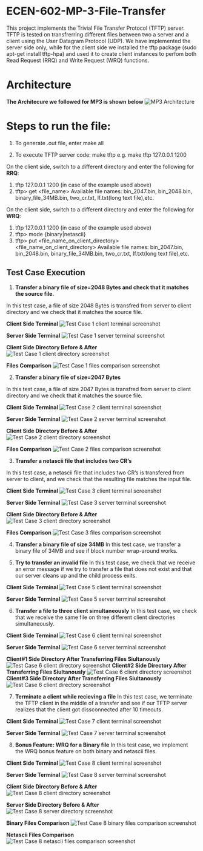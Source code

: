 # ECEN-602-MP-3-File-Transfer

This project implements the Trivial File Transfer Protocol (TFTP) server. TFTP is tested on transfrerring different files between two a server and a client using the User Datagram Protocol (UDP). We have implemented the server side only, while for the client side we installed the tftp package (sudo apt-get install tftp-hpa) and used it to create client instances to perfom both Read Request (RRQ) and Write Request (WRQ) functions.

# Architecture

**The Architecure we followed for MP3 is shown below**
![MP3 Architecture](MP3_architecture.jpg)


# Steps to run the file:
 
1. To generate .out file, enter
make all
 
2. To execute TFTP server code:
make tftp <IP> <PORT>
e.g. make tftp 127.0.0.1 1200
 
 
On the client side, switch to a different directory and enter the following for **RRQ**:
1. tftp 127.0.0.1 1200 (in case of the example used above)
2. tftp> get <file_name>
Available file names: bin_2047.bin, bin_2048.bin, binary_file_34MB.bin, two_cr.txt, lf.txt(long text file),etc.

On the client side, switch to a different directory and enter the following for **WRQ**:
1. tftp 127.0.0.1 1200 (in case of the example used above)
2. tftp> mode {binary|netascii}
3. tftp> put <file_name_on_client_directory> <file_name_on_client_directory>
Available file names: bin_2047.bin, bin_2048.bin, binary_file_34MB.bin, two_cr.txt, lf.txt(long text file),etc.


## Test Case Execution

1. **Transfer a binary file of size=2048 Bytes and check that it matches the source file.**
 
In this test case, a file of size 2048 Bytes is transfred from server to client directory and we check that it matches the source file.

**Client Side Terminal**
![Test Case 1 client terminal screenshot](Screenshots/TS1_client_terminal.png)

**Server Side Terminal**
![Test Case 1 server terminal screenshot](Screenshots/TS1_server_terminal.png)

**Client Side Directory Before & After**
![Test Case 1 client directory screenshot](Screenshots/TS1_client_Directory.png)

**Files Comparison**
![Test Case 1 files comparison screenshot](Screenshots/TS1_client_files_comparison.png)

2. **Transfer a binary file of size=2047 Bytes**
 
In this test case, a file of size 2047 Bytes is transfred from server to client directory and we check that it matches the source file.

**Client Side Terminal**
![Test Case 2 client terminal screenshot](Screenshots/TS2_client_terminal.png)

**Server Side Terminal**
![Test Case 2 server terminal screenshot](Screenshots/TS2_server_terminal.png)

**Client Side Directory Before & After**
![Test Case 2 client directory screenshot](Screenshots/TS2_client_Directory.png)

**Files Comparison**
![Test Case 2 files comparison screenshot](Screenshots/TS2_client_files_comparison.png)


3. **Transfer a netascii file that includes two CR’s**
 
In this test case, a netascii file that includes two CR’s is transfered from server to client, and we check that the resulting file matches the input file.

**Client Side Terminal**
![Test Case 3 client terminal screenshot](Screenshots/TS3_client_terminal.png)

**Server Side Terminal**
![Test Case 3 server terminal screenshot](Screenshots/TS3_server_terminal.png)

**Client Side Directory Before & After**
![Test Case 3 client directory screenshot](Screenshots/TS3_client_Directory.png)

**Files Comparison**
![Test Case 3 files comparison screenshot](Screenshots/TS3_client_files_comparison.png)


4. **Transfer a binary file of size 34MB**
In this test case, we transfer a binary file of 34MB and see if block number wrap-around works.




5. **Try to transfer an invalid file**
In this test case, we check that we receive an error message if we try to transfer a file that does not exist and that our server cleans up and the child process exits.

**Client Side Terminal**
![Test Case 5 client terminal screenshot](Screenshots/TS5_client_terminal.png)

**Server Side Terminal**
![Test Case 5 server terminal screenshot](Screenshots/TS5_server_terminal.png)

6. **Transfer a file to three client simultaneously**
In this test case, we check that we receive the same file on three different client directories simultaneously.


**Client Side Terminal**
![Test Case 6 client terminal screenshot](Screenshots/TS6_client_terminal.png)


**Server Side Terminal**
![Test Case 6 server terminal screenshot](Screenshots/TS6_server_terminal.png)

**Client#1 Side Directory After Transferring Files Siultanously**
![Test Case 6 client directory screenshot](Screenshots/TS6_client1_Directory.png)
**Client#2 Side Directory After Transferring Files Siultanously**
![Test Case 6 client directory screenshot](Screenshots/TS6_client2_Directory.png)
**Client#3 Side Directory After Transferring Files Siultanously**
![Test Case 6 client directory screenshot](Screenshots/TS6_client3_Directory.png)



7. **Terminate a client while recieving a file**
In this test case, we terminate the TFTP client in the middle of a transfer and see if our TFTP server realizes that the client got dissconnected after 10 timeouts.

**Client Side Terminal**
![Test Case 7 client terminal screenshot](Screenshots/TS7_client_terminal.png)

**Server Side Terminal**
![Test Case 7 server terminal screenshot](Screenshots/TS7_server_terminal.png)

8. **Bonus Feature: WRQ for a Binary file**
In this test case, we implement the WRQ bonus feature on both binary and netascii files.


**Client Side Terminal**
![Test Case 8 client terminal screenshot](Screenshots/TS8_client_terminal.png)

**Server Side Terminal**
![Test Case 8 server terminal screenshot](Screenshots/TS8_server_terminal.png)

**Client Side Directory Before & After**
![Test Case 8 client directory screenshot](Screenshots/TS8_client_Directory.png)

**Server Side Directory Before & After**
![Test Case 8 server directory screenshot](Screenshots/TS8_server_Directory.png)

**Binary Files Comparison**
![Test Case 8 binary files comparison screenshot](Screenshots/TS8_binary_files_comparison.png)

**Netascii Files Comparison**
![Test Case 8 netascii files comparison screenshot](Screenshots/TS8_netascii_files_comparison.png)
